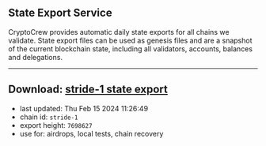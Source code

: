 ## State Export Service
CryptoCrew provides automatic daily state exports for all chains we validate. State export files can be used as genesis files and are a snapshot of the current blockchain state, including all validators, accounts, balances and delegations.

---
**Download: [stride-1 state export](https://dl-eu2.ccvalidators.com/SERVICE/stride/stride-1_export_7698627.json)**
---

- last updated: Thu Feb 15 2024 11:26:49
- chain id: `stride-1`
- export height: `7698627`
- use for: airdrops, local tests, chain recovery
